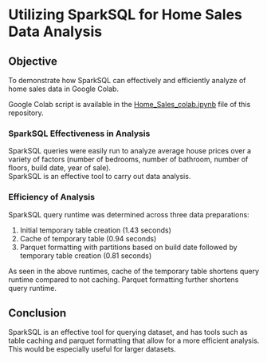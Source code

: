 # Utilizing SparkSQL for Home Sales Data Analysis 
  
## Objective  
To demonstrate how SparkSQL can effectively and efficiently analyze of home sales data in Google Colab.  

Google Colab script is available in the [Home_Sales_colab.ipynb](Home_Sales_colab.ipynb) file of this repository.  

### SparkSQL Effectiveness in Analysis  
SparkSQL queries were easily run to analyze average house prices over a variety of factors (number of bedrooms, number of bathroom, number of floors, build date, year of sale).  
SparkSQL is an effective tool to carry out data analysis.  
  
### Efficiency of Analysis
SparkSQL query runtime was determined across three data preparations:  
1. Initial temporary table creation  (1.43 seconds)  
2. Cache of temporary table  (0.94 seconds)  
3. Parquet formatting with partitions based on build date followed by temporary table creation  (0.81 seconds)  
  
As seen in the above runtimes, cache of the temporary table shortens query runtime compared to not caching.  Parquet formatting further shortens query runtime.  
  
## Conclusion  
SparkSQL is an effective tool for querying dataset, and has tools such as table caching and parquet formatting that allow for a more efficient analysis.  This would be especially useful for larger datasets.  

